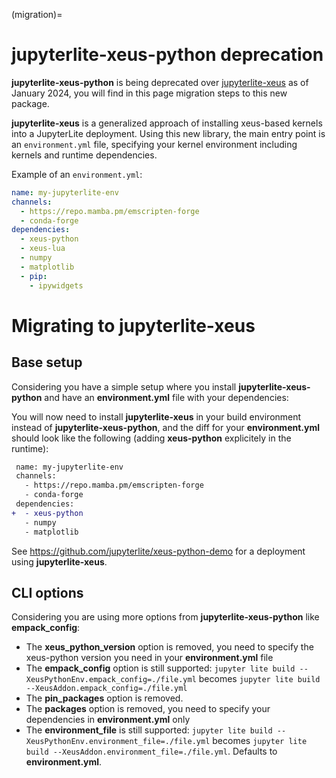 (migration)=

# **jupyterlite-xeus-python** deprecation

**jupyterlite-xeus-python** is being deprecated over [jupyterlite-xeus](https://github.com/jupyterlite/xeus) as of January 2024, you will find in this page migration steps to this new package.

**jupyterlite-xeus** is a generalized approach of installing xeus-based kernels into a JupyterLite deployment. Using this new library, the main entry point is an `environment.yml` file, specifying your kernel environment including kernels and runtime dependencies.

Example of an `environment.yml`:

```yml
name: my-jupyterlite-env
channels:
  - https://repo.mamba.pm/emscripten-forge
  - conda-forge
dependencies:
  - xeus-python
  - xeus-lua
  - numpy
  - matplotlib
  - pip:
    - ipywidgets
```

# Migrating to **jupyterlite-xeus**

## Base setup

Considering you have a simple setup where you install **jupyterlite-xeus-python** and have an **environment.yml** file with your dependencies:

You will now need to install **jupyterlite-xeus** in your build environment instead of **jupyterlite-xeus-python**, and the diff for your **environment.yml** should look like the following (adding **xeus-python** explicitely in the runtime):

```diff
 name: my-jupyterlite-env
 channels:
   - https://repo.mamba.pm/emscripten-forge
   - conda-forge
 dependencies:
+  - xeus-python
   - numpy
   - matplotlib
```

See https://github.com/jupyterlite/xeus-python-demo for a deployment using **jupyterlite-xeus**.

## CLI options

Considering you are using more options from **jupyterlite-xeus-python** like **empack_config**:

- The **xeus_python_version** option is removed, you need to specify the xeus-python version you need in your **environment.yml** file
- The **empack_config** option is still supported: `jupyter lite build --XeusPythonEnv.empack_config=./file.yml` becomes `jupyter lite build --XeusAddon.empack_config=./file.yml`
- The **pin_packages** option is removed.
- The **packages** option is removed, you need to specify your dependencies in **environment.yml** only
- The **environment_file** is still supported: `jupyter lite build --XeusPythonEnv.environment_file=./file.yml` becomes `jupyter lite build --XeusAddon.environment_file=./file.yml`. Defaults to **environment.yml**.
